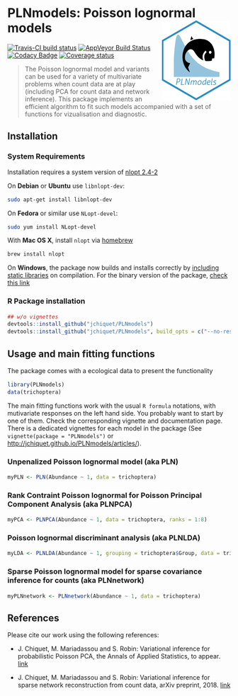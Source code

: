 # PLNmodels: Poisson lognormal models <img src="man/figures/logo.png" align="right" width="155" height="180"/>

[![Travis-CI build
status](https://travis-ci.org/jchiquet/PLNmodels.svg?branch=master)](https://travis-ci.org/jchiquet/PLNmodels)
[![AppVeyor Build
Status](https://ci.appveyor.com/api/projects/status/github/jchiquet/PLNmodels?branch=master&svg=true)](https://ci.appveyor.com/project/jchiquet/PLNmodels)
[![Codacy
Badge](https://api.codacy.com/project/badge/Grade/c031ad73ccdb4c88ba11dfd74fab1255)](https://www.codacy.com/app/jchiquet/PLNmodels?utm_source=github.com&utm_medium=referral&utm_content=jchiquet/PLNmodels&utm_campaign=Badge_Grade)
[![Coverage
status](https://codecov.io/gh/jchiquet/PLNmodels/branch/master/graph/badge.svg)](https://codecov.io/github/jchiquet/PLNmodels?branch=master)

> The Poisson lognormal model and variants can be used for a variety of
> multivariate problems when count data are at play (including PCA for
> count data and network inference). This package implements an
> efficient algorithm to fit such models accompanied with a set of
> functions for vizualisation and diagnostic.

## Installation

### System Requirements

Installation requires a system version of
[nlopt 2.4-2](https://nlopt.readthedocs.io/)

On **Debian** or **Ubuntu** use `libnlopt-dev`:

``` bash
sudo apt-get install libnlopt-dev
```

On **Fedora** or similar use `NLopt-devel`:

``` bash
sudo yum install NLopt-devel
```

With **Mac OS X**, install `nlopt` via [homebrew](https://brew.sh/)

``` bash
brew install nlopt
```

On **Windows**, the package now builds and installs correctly by
[including static libraries](https://github.com/rwinlib/nlopt) on
compilation. For the binary version of the package, [check this
link](https://ci.appveyor.com/project/jchiquet/plnmodels/build/artifacts)

### R Package installation

``` r
## w/o vignettes
devtools::install_github("jchiquet/PLNmodels")
devtools::install_github("jchiquet/PLNmodels", build_opts = c("--no-resave-data"))
```

## Usage and main fitting functions

The package comes with a ecological data to present the functionality

``` r
library(PLNmodels)
data(trichoptera)
```

The main fitting functions work with the usual `R formula` notations,
with mutivariate responses on the left hand side. You probably want to
start by one of them. Check the corresponding vignette and documentation
page. There is a dedicated vignettes for each model in the package (See
`vignette(package = "PLNmodels")` or
<http://jchiquet.github.io/PLNmodels/articles/>).

### Unpenalized Poisson lognormal model (aka PLN)

``` r
myPLN <- PLN(Abundance ~ 1, data = trichoptera)
```

### Rank Contraint Poisson lognormal for Poisson Principal Component Analysis (aka PLNPCA)

``` r
myPCA <- PLNPCA(Abundance ~ 1, data = trichoptera, ranks = 1:8)
```

### Poisson lognormal discriminant analysis (aka PLNLDA)

``` r
myLDA <- PLNLDA(Abundance ~ 1, grouping = trichoptera$Group, data = trichoptera)
```

### Sparse Poisson lognormal model for sparse covariance inference for counts (aka PLNnetwork)

``` r
myPLNnetwork <- PLNnetwork(Abundance ~ 1, data = trichoptera)
```

## References

Please cite our work using the following references:

  - J. Chiquet, M. Mariadassou and S. Robin: Variational inference for
    probabilistic Poisson PCA, the Annals of Applied Statistics, to
    appear. [link](https://arxiv.org/abs/1703.06633)

  - J. Chiquet, M. Mariadassou and S. Robin: Variational inference for
    sparse network reconstruction from count data, arXiv preprint, 2018.
    [link](https://arxiv.org/abs/1806.03120)
